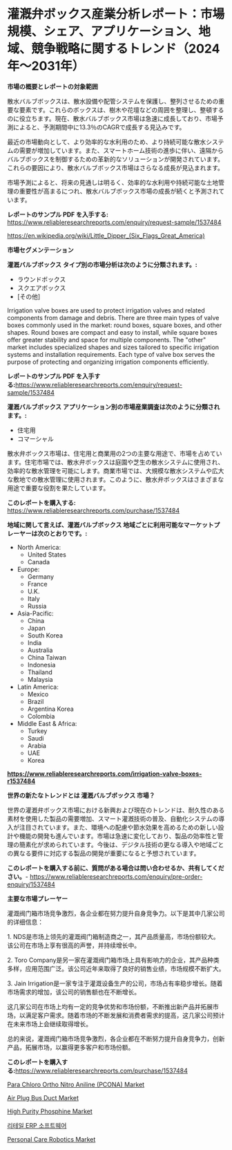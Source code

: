<p><h1>灌漑弁ボックス産業分析レポート：市場規模、シェア、アプリケーション、地域、競争戦略に関するトレンド（2024年〜2031年）</h1></p><p><strong>市場の概要とレポートの対象範囲</strong></p>
<p><p>散水バルブボックスは、散水設備や配管システムを保護し、整列させるための重要な要素です。これらのボックスは、樹木や花壇などの周囲を整理し、整頓するのに役立ちます。現在、散水バルブボックス市場は急速に成長しており、市場予測によると、予測期間中に13.3％のCAGRで成長する見込みです。</p><p>最近の市場動向として、より効率的な水利用のため、より持続可能な散水システムの需要が増加しています。また、スマートホーム技術の進歩に伴い、遠隔からバルブボックスを制御するための革新的なソリューションが開発されています。これらの要因により、散水バルブボックス市場はさらなる成長が見込まれます。</p><p>市場予測によると、将来の見通しは明るく、効率的な水利用や持続可能な土地管理の重要性が高まるにつれ、散水バルブボックス市場の成長が続くと予測されています。</p></p>
<p><strong>レポートのサンプル PDF を入手する:</strong> <a href="https://www.reliableresearchreports.com/enquiry/request-sample/1537484">https://www.reliableresearchreports.com/enquiry/request-sample/1537484</a></p>
<p><a href="https://en.wikipedia.org/wiki/Little_Dipper_(Six_Flags_Great_America)">https://en.wikipedia.org/wiki/Little_Dipper_(Six_Flags_Great_America)</a></p>
<p><strong>市場セグメンテーション</strong></p>
<p><strong>灌漑バルブボックス タイプ別の市場分析は次のように分類されます。:</strong></p>
<p><ul><li>ラウンドボックス</li><li>スクエアボックス</li><li>[その他]</li></ul></p>
<p><p>Irrigation valve boxes are used to protect irrigation valves and related components from damage and debris. There are three main types of valve boxes commonly used in the market: round boxes, square boxes, and other shapes. Round boxes are compact and easy to install, while square boxes offer greater stability and space for multiple components. The "other" market includes specialized shapes and sizes tailored to specific irrigation systems and installation requirements. Each type of valve box serves the purpose of protecting and organizing irrigation components efficiently.</p></p>
<p><strong>レポートのサンプル PDF を入手する:</strong><a href="https://www.reliableresearchreports.com/enquiry/request-sample/1537484">https://www.reliableresearchreports.com/enquiry/request-sample/1537484</a></p>
<p><strong> 灌漑バルブボックス アプリケーション別の市場産業調査は次のように分類されます。:</strong></p>
<p><ul><li>住宅用</li><li>コマーシャル</li></ul></p>
<p><p>散水弁ボックス市場は、住宅用と商業用の2つの主要な用途で、市場を占めています。住宅市場では、散水弁ボックスは庭園や芝生の散水システムに使用され、効率的な散水管理を可能にします。商業市場では、大規模な散水システムや広大な敷地での散水管理に使用されます。このように、散水弁ボックスはさまざまな用途で重要な役割を果たしています。</p></p>
<p><strong>このレポートを購入する:</strong> <a href="https://www.reliableresearchreports.com/purchase/1537484">https://www.reliableresearchreports.com/purchase/1537484</a></p>
<p><strong>地域に関して言えば、灌漑バルブボックス 地域ごとに利用可能なマーケットプレーヤーは次のとおりです。:</strong></p>
<p><ul>
    <li>
        North America:
        <ul>
            <li>United States</li>
            <li>Canada</li>
        </ul>
    </li>
    <li>
        Europe:
        <ul>
            <li>Germany</li>
            <li>France</li>
            <li>U.K.</li>
            <li>Italy</li>
            <li>Russia</li>
        </ul>
    </li>
    <li>
        Asia-Pacific:
        <ul>
            <li>China</li>
            <li>Japan</li>
            <li>South Korea</li>
            <li>India</li>
            <li>Australia</li>
            <li>China Taiwan</li>
            <li>Indonesia</li>
            <li>Thailand</li>
            <li>Malaysia</li>
        </ul>
    </li>
    <li>
        Latin America:
        <ul>
            <li>Mexico</li>
            <li>Brazil</li>
            <li>Argentina Korea</li>
            <li>Colombia</li>
        </ul>
    </li>
    <li>
        Middle East & Africa:
        <ul>
            <li>Turkey</li>
            <li>Saudi</li>
            <li>Arabia</li>
            <li>UAE</li>
            <li>Korea</li>
        </ul>
    </li>
    </ul></p>
<p><strong><a href="https://www.reliableresearchreports.com/irrigation-valve-boxes-r1537484">https://www.reliableresearchreports.com/irrigation-valve-boxes-r1537484</a></strong></p>
<p><strong>世界の新たなトレンドとは 灌漑バルブボックス 市場？</strong></p>
<p><p>世界の灌漑弁ボックス市場における新興および現在のトレンドは、耐久性のある素材を使用した製品の需要増加、スマート灌漑技術の普及、自動化システムの導入が注目されています。また、環境への配慮や節水効果を高めるための新しい設計や機能の開発も進んでいます。市場は急速に変化しており、製品の効率性と管理の簡素化が求められています。今後は、デジタル技術の更なる導入や地域ごとの異なる要件に対応する製品の開発が重要になると予想されています。</p></p>
<p><strong>このレポートを購入する前に、質問がある場合は問い合わせるか、共有してください。</strong>- <a href="https://www.reliableresearchreports.com/enquiry/pre-order-enquiry/1537484">https://www.reliableresearchreports.com/enquiry/pre-order-enquiry/1537484</a></p>
<p><strong>主要な市場プレーヤー</strong></p>
<p><p>灌溉阀门箱市场竞争激烈，各企业都在努力提升自身竞争力。以下是其中几家公司的详细信息：</p><p>1. NDS是市场上领先的灌溉阀门箱制造商之一，其产品质量高，市场份额较大。该公司在市场上享有很高的声誉，并持续增长中。</p><p>2. Toro Company是另一家在灌溉阀门箱市场上具有影响力的企业，其产品种类多样，应用范围广泛。该公司近年来取得了良好的销售业绩，市场规模不断扩大。</p><p>3. Jain Irrigation是一家专注于灌溉设备生产的公司，市场占有率稳步增长。随着市场需求的增加，该公司的销售额也在不断增长。</p><p>这几家公司在市场上均有一定的竞争优势和市场份额，不断推出新产品并拓展市场，以满足客户需求。随着市场的不断发展和消费者需求的提高，这几家公司预计在未来市场上会继续取得增长。</p><p>总的来说，灌溉阀门箱市场竞争激烈，各企业都在不断努力提升自身竞争力，创新产品，拓展市场，以赢得更多客户和市场份额。</p></p>
<p><strong>このレポートを購入する:</strong><a href="https://www.reliableresearchreports.com/purchase/1537484">https://www.reliableresearchreports.com/purchase/1537484</a></p>
<p><p><a href="https://medium.com/@bethelokon998/para-chloro-ortho-nitro-aniline-pcona-market-emerging-trends-and-future-prospects-for-period-from-bc4ac6c63e68">Para Chloro Ortho Nitro Aniline (PCONA) Market</a></p><p><a href="https://issuu.com/reportprime-2/docs/air-plug-bus-duct-market-size-2030.pptx">Air Plug Bus Duct Market</a></p><p><a href="https://medium.com/@luke.wilson7856/high-purity-phosphine-market-a-global-and-regional-analysis-2024-2031-08fa642c5811">High Purity Phosphine Market</a></p><p><a href="https://github.com/KellyLyncyh543964/Market-Research-Report-List-3/blob/main/591731468537.md">리테일 ERP 소프트웨어</a></p><p><a href="https://issuu.com/reportprime-2/docs/personal-care-robotics-market-size-2030.pptx">Personal Care Robotics Market</a></p></p>